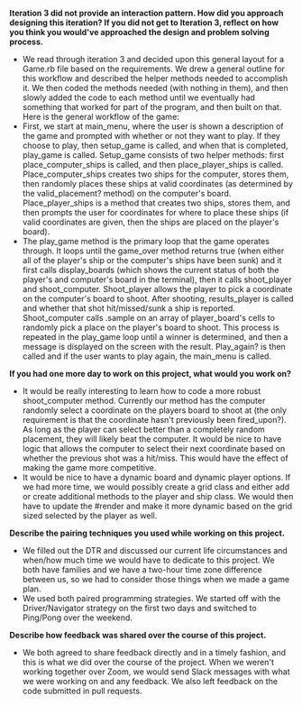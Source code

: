 **Iteration 3 did not provide an interaction pattern. How did you approach designing this iteration? If you did not get to Iteration 3, reflect on how you think you would've approached the design and problem solving process.**
- We read through iteration 3 and decided upon this general layout for a Game.rb file based on the requirements. We drew a general outline for this workflow and described the helper methods needed to accomplish it. We then coded the methods needed (with nothing in them), and then slowly added the code to each method until we eventually had something that worked for part of the program, and then built on that. Here is the general workflow of the game:
- First, we start at main_menu, where the user is shown a description of the game and prompted with whether or not they want to play. If they choose to play, then setup_game is called, and when that is completed, play_game is called. Setup_game consists of two helper methods: first place_computer_ships is called, and then place_player_ships is called. Place_computer_ships creates two ships for the computer, stores them, then randomly places these ships at valid coordinates (as determined by the valid_placement? method) on the computer's board. Place_player_ships is a method that creates two ships, stores them, and then prompts the user for coordinates for where to place these ships (if valid coordinates are given, then the ships are placed on the player's board).
- The play_game method is the primary loop that the game operates through. It loops until the game_over method returns true (when either all of the player's ship or the computer's ships have been sunk) and it first calls display_boards (which shows the current status of both the player's and computer's board in the terminal), then it calls shoot_player and shoot_computer. Shoot_player allows the player to pick a coordinate on the computer's board to shoot. After shooting, results_player is called and whether that shot hit/missed/sunk a ship is reported. Shoot_computer calls .sample on an array of player_board's cells to randomly pick a place on the player's board to shoot. This process is repeated in the play_game loop until a winner is determined, and then a message is displayed on the screen with the result. Play_again? is then called and if the user wants to play again, the main_menu is called.

**If you had one more day to work on this project, what would you work on?**
- It would be really interesting to learn how to code a more robust shoot_computer method. Currently our method has the computer randomly select a coordinate on the players board to shoot at (the only requirement is that the coordinate hasn't previously been fired_upon?). As long as the player can select better than a completely random placement, they will likely beat the computer. It would be nice to have logic that allows the computer to select their next coordinate based on whether the previous shot was a hit/miss. This would have the effect of making the game more competitive.
- It would be nice to have a dynamic board and dynamic player options. If we had more time, we would possibly create a grid class and either add or create additional methods to the player and ship class. We would then have to update the #render and make it more dynamic based on the grid sized selected by the player as well.

**Describe the pairing techniques you used while working on this project.**
- We filled out the DTR and discussed our current life circumstances and when/how much time we would have to dedicate to this project. We both have families and we have a two-hour time zone difference between us, so we had to consider those things when we made a game plan.
- We used both paired programming strategies. We started off with the Driver/Navigator strategy on the first two days and switched to Ping/Pong over the weekend.

**Describe how feedback was shared over the course of this project.**
- We both agreed to share feedback directly and in a timely fashion, and this is what we did over the course of the project. When we weren't working together over Zoom, we would send Slack messages with what we were working on and any feedback. We also left feedback on the code submitted in pull requests.